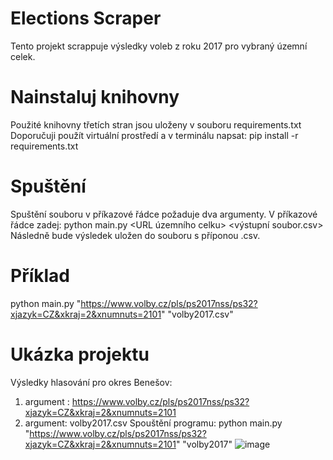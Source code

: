 


# Elections Scraper
Tento projekt scrappuje výsledky voleb z roku 2017 pro vybraný územní celek.

# Nainstaluj knihovny 
Použité knihovny třetích stran jsou uloženy v souboru requirements.txt
Doporučuji použít virtuální prostředí a v terminálu napsat:
pip install -r requirements.txt

# Spuštění
Spuštění souboru v příkazové řádce požaduje dva argumenty.
V příkazové řádce zadej: python main.py <URL územního celku> <výstupní soubor.csv>
Následně bude výsledek uložen do souboru s příponou .csv.

# Příklad
 python main.py "https://www.volby.cz/pls/ps2017nss/ps32?xjazyk=CZ&xkraj=2&xnumnuts=2101" "volby2017.csv"

 # Ukázka projektu
 Výsledky hlasování pro okres Benešov:
 1. argument : https://www.volby.cz/pls/ps2017nss/ps32?xjazyk=CZ&xkraj=2&xnumnuts=2101
 2. argument: volby2017.csv
Spouštění programu:  python main.py "https://www.volby.cz/pls/ps2017nss/ps32?xjazyk=CZ&xkraj=2&xnumnuts=2101" "volby2017"
![image](https://github.com/user-attachments/assets/bb09df68-ca47-47c4-a800-25e1be646cc5)



